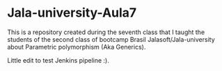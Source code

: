 # Jala-university-Aula7
This is a repository created during the seventh class that I taught the students of the second class of bootcamp Brasil Jalasoft/Jala-university about Parametric polymorphism (Aka Generics).

Little edit to test Jenkins pipeline :).
